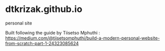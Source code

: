 # dtkrizak.github.io
personal site

Built following the guide by Tiisetso Mphuthi : https://medium.com/@tiisetsomphuthi/build-a-modern-personal-website-from-scratch-part-1-24323085624 